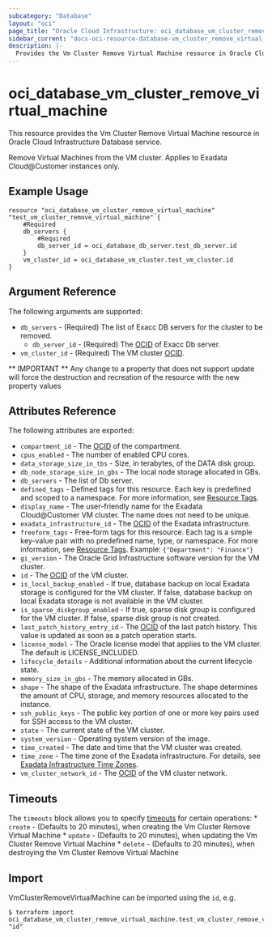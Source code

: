 ```yaml
---
subcategory: "Database"
layout: "oci"
page_title: "Oracle Cloud Infrastructure: oci_database_vm_cluster_remove_virtual_machine"
sidebar_current: "docs-oci-resource-database-vm_cluster_remove_virtual_machine"
description: |-
  Provides the Vm Cluster Remove Virtual Machine resource in Oracle Cloud Infrastructure Database service
---
```


# oci_database_vm_cluster_remove_virtual_machine
This resource provides the Vm Cluster Remove Virtual Machine resource in Oracle Cloud Infrastructure Database service.

Remove Virtual Machines from the VM cluster. Applies to Exadata Cloud@Customer instances only.


## Example Usage

```hcl
resource "oci_database_vm_cluster_remove_virtual_machine" "test_vm_cluster_remove_virtual_machine" {
	#Required
	db_servers {
		#Required
		db_server_id = oci_database_db_server.test_db_server.id
	}
	vm_cluster_id = oci_database_vm_cluster.test_vm_cluster.id
}
```

## Argument Reference

The following arguments are supported:

* `db_servers` - (Required) The list of Exacc DB servers for the cluster to be removed.
	* `db_server_id` - (Required) The [OCID](https://docs.cloud.oracle.com/iaas/Content/General/Concepts/identifiers.htm) of Exacc Db server.
* `vm_cluster_id` - (Required) The VM cluster [OCID](https://docs.cloud.oracle.com/iaas/Content/General/Concepts/identifiers.htm).


** IMPORTANT **
Any change to a property that does not support update will force the destruction and recreation of the resource with the new property values

## Attributes Reference

The following attributes are exported:

* `compartment_id` - The [OCID](https://docs.cloud.oracle.com/iaas/Content/General/Concepts/identifiers.htm) of the compartment.
* `cpus_enabled` - The number of enabled CPU cores.
* `data_storage_size_in_tbs` - Size, in terabytes, of the DATA disk group.
* `db_node_storage_size_in_gbs` - The local node storage allocated in GBs.
* `db_servers` - The list of Db server.
* `defined_tags` - Defined tags for this resource. Each key is predefined and scoped to a namespace. For more information, see [Resource Tags](https://docs.cloud.oracle.com/iaas/Content/General/Concepts/resourcetags.htm). 
* `display_name` - The user-friendly name for the Exadata Cloud@Customer VM cluster. The name does not need to be unique.
* `exadata_infrastructure_id` - The [OCID](https://docs.cloud.oracle.com/iaas/Content/General/Concepts/identifiers.htm) of the Exadata infrastructure.
* `freeform_tags` - Free-form tags for this resource. Each tag is a simple key-value pair with no predefined name, type, or namespace. For more information, see [Resource Tags](https://docs.cloud.oracle.com/iaas/Content/General/Concepts/resourcetags.htm).  Example: `{"Department": "Finance"}` 
* `gi_version` - The Oracle Grid Infrastructure software version for the VM cluster.
* `id` - The [OCID](https://docs.cloud.oracle.com/iaas/Content/General/Concepts/identifiers.htm) of the VM cluster.
* `is_local_backup_enabled` - If true, database backup on local Exadata storage is configured for the VM cluster. If false, database backup on local Exadata storage is not available in the VM cluster. 
* `is_sparse_diskgroup_enabled` - If true, sparse disk group is configured for the VM cluster. If false, sparse disk group is not created. 
* `last_patch_history_entry_id` - The [OCID](https://docs.cloud.oracle.com/iaas/Content/General/Concepts/identifiers.htm) of the last patch history. This value is updated as soon as a patch operation starts.
* `license_model` - The Oracle license model that applies to the VM cluster. The default is LICENSE_INCLUDED. 
* `lifecycle_details` - Additional information about the current lifecycle state.
* `memory_size_in_gbs` - The memory allocated in GBs.
* `shape` - The shape of the Exadata infrastructure. The shape determines the amount of CPU, storage, and memory resources allocated to the instance. 
* `ssh_public_keys` - The public key portion of one or more key pairs used for SSH access to the VM cluster.
* `state` - The current state of the VM cluster.
* `system_version` - Operating system version of the image.
* `time_created` - The date and time that the VM cluster was created.
* `time_zone` - The time zone of the Exadata infrastructure. For details, see [Exadata Infrastructure Time Zones](https://docs.cloud.oracle.com/iaas/Content/Database/References/timezones.htm).
* `vm_cluster_network_id` - The [OCID](https://docs.cloud.oracle.com/iaas/Content/General/Concepts/identifiers.htm) of the VM cluster network.

## Timeouts

The `timeouts` block allows you to specify [timeouts](https://registry.terraform.io/providers/hashicorp/oci/latest/docs/guides/changing_timeouts) for certain operations:
	* `create` - (Defaults to 20 minutes), when creating the Vm Cluster Remove Virtual Machine
	* `update` - (Defaults to 20 minutes), when updating the Vm Cluster Remove Virtual Machine
	* `delete` - (Defaults to 20 minutes), when destroying the Vm Cluster Remove Virtual Machine


## Import

VmClusterRemoveVirtualMachine can be imported using the `id`, e.g.

```
$ terraform import oci_database_vm_cluster_remove_virtual_machine.test_vm_cluster_remove_virtual_machine "id"
```

